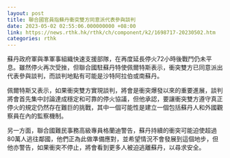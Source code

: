 ```yaml
---
layout: post
title: 聯合國官員指蘇丹衝突雙方同意派代表參與談判
date: 2023-05-02 02:55:06.000000000 +08:00
link: https://news.rthk.hk/rthk/ch/component/k2/1698717-20230502.htm
categories: rthk
---
```


蘇丹政府軍與準軍事組織快速支援部隊，在再度延長停火72小時後戰鬥仍未平息。雖然停火再次受挫，但聯合國駐蘇丹特使佩爾特斯表示，衝突雙方已同意派出代表參與談判，而談判地點有可能是沙特阿拉伯或南蘇丹。

佩爾特斯又表示，如果衝突雙方實現談判，將會是衝突爆發以來的重要進展，談判將會首先集中討論達成穩定和可靠的停火協議，但他承認，要讓衝突雙方遵守真正停火的規定仍然存在難巨的挑戰，其中一個可能性是建立一個包括蘇丹人和外國觀察員在內的監察機制。

另一方面，聯合國難民事務高級專員格蘭迪警告，蘇丹持續的衝突可能迫使超過80萬人逃往鄰國，他們正為此做準備應對，並希望情況不會發展到這個地步，但他亦警告，如果衝突不停止，將會看到更多人被迫逃離蘇丹，以尋求安全。
